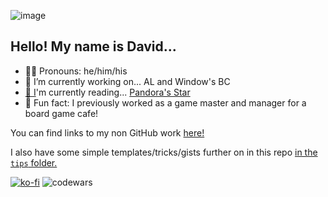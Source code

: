 ![image](https://i.imgur.com/zobZxld.jpg)

## Hello! My name is David...

- 🙋‍♂️ Pronouns: he/him/his
- 🔭 I’m currently working on... AL and Window's BC
- [📖 I](https://www.goodreads.com/user/show/91776686-david-vogel)'m currently reading... [Pandora's Star](https://openlibrary.org/books/OL3693588M/Pandora's_star)
- 🎲 Fun fact: I previously worked as a game master and manager for a board game cafe!

You can find links to my non GitHub work [here!](https://github.com/davidvdev/davidvdev/blob/main/related-links-showcase.md)

I also have some simple templates/tricks/gists further on in this repo [in the `tips` folder.](https://github.com/davidvdev/davidvdev/blob/main/tips)


[![ko-fi](https://ko-fi.com/img/githubbutton_sm.svg)](https://ko-fi.com/S6S55K9XD)  ![codewars](https://www.codewars.com/users/davidvdev/badges/micro)
